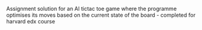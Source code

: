 Assignment solution for an AI tictac toe game where the programme optimises its moves based on the current state of the board - completed for harvard edx course
